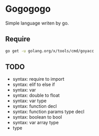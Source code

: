 # Gogogogo

Simple language writen by go.

## Require

```sh
go get -u golang.org/x/tools/cmd/goyacc
```

## TODO

+ syntax: require to import
+ syntax: elif to else if
+ syntax: var
+ syntax: double to float
+ syntax: var type
+ syntax: function decl
+ syntax: function params type decl
+ syntax: boolean to bool
+ syntax: var array type
+ type
